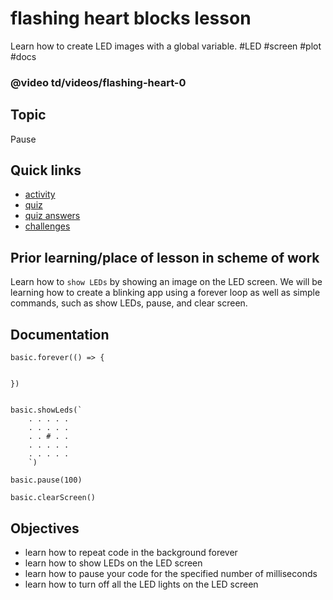 # flashing heart blocks lesson

Learn how to create LED images with a global variable. #LED #screen  #plot #docs

### @video td/videos/flashing-heart-0

## Topic

Pause

## Quick links

* [activity](/microbit/lessons/flashing-heart/activity)
* [quiz](/microbit/lessons/flashing-heart/quiz)
* [quiz answers](/microbit/lessons/flashing-heart/quiz-answers)
* [challenges](/microbit/lessons/flashing-heart/challenges)
## Prior learning/place of lesson in scheme of work

Learn how to `show LEDs` by showing an image on the LED screen. We will be learning how to create a blinking app using a forever loop as well as simple commands, such as show LEDs, pause, and clear screen.

## Documentation

```docs
basic.forever(() => {


})


basic.showLeds(`
    . . . . .
    . . . . .
    . . # . .
    . . . . .
    . . . . .
    `)

basic.pause(100)

basic.clearScreen()

```

## Objectives

* learn how to repeat code in the background forever
* learn how to show LEDs on the LED screen
* learn how to pause your code for the specified number of milliseconds
* learn how to turn off all the LED lights on the LED screen
